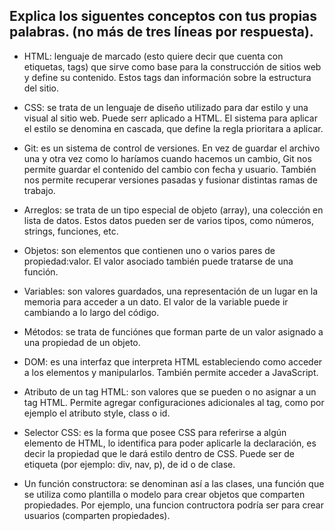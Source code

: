 ## Explica los siguentes conceptos con tus propias palabras. (no más de tres líneas por respuesta).

* HTML: lenguaje de marcado (esto quiere decir que cuenta con etiquetas, tags) que sirve como base para la construcción de sitios web y define su contenido. Estos tags dan información sobre la estructura del sitio.

* CSS: se trata de un lenguaje de diseño utilizado para dar estilo y una visual al sitio web. Puede serr aplicado a HTML. El sistema para aplicar el estilo se denomina en cascada, que define la regla prioritara a aplicar.

* Git: es un sistema de control de versiones. En vez de guardar el archivo una y otra vez como lo haríamos cuando hacemos un cambio, Git nos permite guardar el contenido del cambio con fecha y usuario. También nos permite recuperar versiones pasadas y fusionar distintas ramas de trabajo.

* Arreglos: se trata de un tipo especial de objeto (array), una colección en lista de datos. Estos datos pueden ser de varios tipos, como números, strings, funciones, etc.

* Objetos: son elementos que contienen uno o varios pares de propiedad:valor. El valor asociado también puede tratarse de una función.

* Variables: son valores guardados, una representación de un lugar en la memoria para acceder a un dato. El valor de la variable puede ir cambiando a lo largo del código.

* Métodos: se trata de funciónes que forman parte de un valor asignado a una propiedad de un objeto.

* DOM: es una interfaz que interpreta HTML estableciendo como acceder a los elementos y manipularlos. También permite acceder a JavaScript.

* Atributo de un tag HTML: son valores que se pueden o no asignar a un tag HTML.  Permite agregar configuraciones adicionales al tag, como por ejemplo el atributo style, class o id.

* Selector CSS: es la forma que posee CSS para referirse a algún elemento de HTML, lo identifica para poder aplicarle la declaración, es decir la propiedad que le dará estilo dentro de CSS. Puede ser de etiqueta (por ejemplo: div, nav, p), de id o de clase.

* Un función constructora: se denominan así a las clases, una función que se utiliza como plantilla o modelo para crear objetos que comparten propiedades. Por ejemplo, una funcion contructora podría ser para crear usuarios (comparten propiedades).


